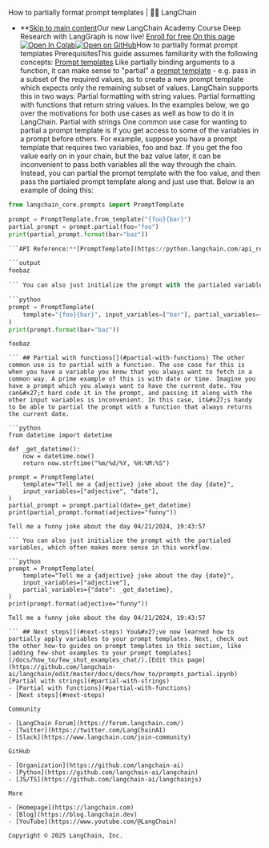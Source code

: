 How to partially format prompt templates | 🦜️🔗 LangChain
- **[Skip to main content](#__docusaurus_skipToContent_fallback)Our new LangChain Academy Course Deep Research with LangGraph is now live! [Enroll for free](https://academy.langchain.com/courses/deep-research-with-langgraph/?utm_medium=internal&utm_source=docs&utm_campaign=q3-2025_deep-research-course_co).[On this page![Open In Colab ](https://colab.research.google.com/assets/colab-badge.svg)](https://colab.research.google.com/github/langchain-ai/langchain/blob/master/docs/docs/how_to/prompts_partial.ipynb)[![Open on GitHub ](https://img.shields.io/badge/Open%20on%20GitHub-grey?logo=github&logoColor=white)](https://github.com/langchain-ai/langchain/blob/master/docs/docs/how_to/prompts_partial.ipynb)How to partially format prompt templates PrerequisitesThis guide assumes familiarity with the following concepts: [Prompt templates](/docs/concepts/prompt_templates/) Like partially binding arguments to a function, it can make sense to "partial" a [prompt template](/docs/concepts/prompt_templates/) - e.g. pass in a subset of the required values, as to create a new prompt template which expects only the remaining subset of values. LangChain supports this in two ways: Partial formatting with string values. Partial formatting with functions that return string values. In the examples below, we go over the motivations for both use cases as well as how to do it in LangChain. Partial with strings[​](#partial-with-strings) One common use case for wanting to partial a prompt template is if you get access to some of the variables in a prompt before others. For example, suppose you have a prompt template that requires two variables, foo and baz. If you get the foo value early on in your chain, but the baz value later, it can be inconvenient to pass both variables all the way through the chain. Instead, you can partial the prompt template with the foo value, and then pass the partialed prompt template along and just use that. Below is an example of doing this:

```python
from langchain_core.prompts import PromptTemplate

prompt = PromptTemplate.from_template("{foo}{bar}")
partial_prompt = prompt.partial(foo="foo")
print(partial_prompt.format(bar="baz"))

```API Reference:**[PromptTemplate](https://python.langchain.com/api_reference/core/prompts/langchain_core.prompts.prompt.PromptTemplate.html)

```output
foobaz

``` You can also just initialize the prompt with the partialed variables.

```python
prompt = PromptTemplate(
    template="{foo}{bar}", input_variables=["bar"], partial_variables={"foo": "foo"}
)
print(prompt.format(bar="baz"))

```

```output
foobaz

``` ## Partial with functions[​](#partial-with-functions) The other common use is to partial with a function. The use case for this is when you have a variable you know that you always want to fetch in a common way. A prime example of this is with date or time. Imagine you have a prompt which you always want to have the current date. You can&#x27;t hard code it in the prompt, and passing it along with the other input variables is inconvenient. In this case, it&#x27;s handy to be able to partial the prompt with a function that always returns the current date.

```python
from datetime import datetime

def _get_datetime():
    now = datetime.now()
    return now.strftime("%m/%d/%Y, %H:%M:%S")

prompt = PromptTemplate(
    template="Tell me a {adjective} joke about the day {date}",
    input_variables=["adjective", "date"],
)
partial_prompt = prompt.partial(date=_get_datetime)
print(partial_prompt.format(adjective="funny"))

```

```output
Tell me a funny joke about the day 04/21/2024, 19:43:57

``` You can also just initialize the prompt with the partialed variables, which often makes more sense in this workflow.

```python
prompt = PromptTemplate(
    template="Tell me a {adjective} joke about the day {date}",
    input_variables=["adjective"],
    partial_variables={"date": _get_datetime},
)
print(prompt.format(adjective="funny"))

```

```output
Tell me a funny joke about the day 04/21/2024, 19:43:57

``` ## Next steps[​](#next-steps) You&#x27;ve now learned how to partially apply variables to your prompt templates. Next, check out the other how-to guides on prompt templates in this section, like [adding few-shot examples to your prompt templates](/docs/how_to/few_shot_examples_chat/).[Edit this page](https://github.com/langchain-ai/langchain/edit/master/docs/docs/how_to/prompts_partial.ipynb)[Partial with strings](#partial-with-strings)
- [Partial with functions](#partial-with-functions)
- [Next steps](#next-steps)

Community

- [LangChain Forum](https://forum.langchain.com/)
- [Twitter](https://twitter.com/LangChainAI)
- [Slack](https://www.langchain.com/join-community)

GitHub

- [Organization](https://github.com/langchain-ai)
- [Python](https://github.com/langchain-ai/langchain)
- [JS/TS](https://github.com/langchain-ai/langchainjs)

More

- [Homepage](https://langchain.com)
- [Blog](https://blog.langchain.dev)
- [YouTube](https://www.youtube.com/@LangChain)

Copyright © 2025 LangChain, Inc.